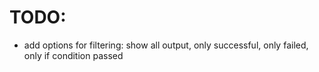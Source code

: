 # TODO:
- add options for filtering: show all output, only successful, only failed, only if condition passed